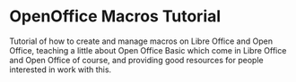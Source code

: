 # OpenOffice Macros Tutorial
Tutorial of how to create and manage macros on Libre Office and Open Office, teaching a little about Open Office Basic which come in Libre Office and Open Office of course, and providing good resources for people interested in work with this.
